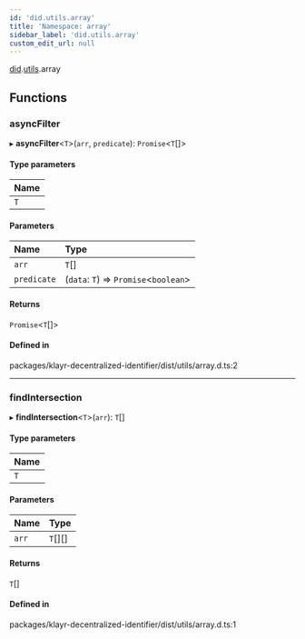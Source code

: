 ```yaml
---
id: 'did.utils.array'
title: 'Namespace: array'
sidebar_label: 'did.utils.array'
custom_edit_url: null
---
```


[did](did.md).[utils](did.utils.md).array

## Functions

### asyncFilter

▸ **asyncFilter**<`T`\>(`arr`, `predicate`): `Promise`<`T`[]\>

#### Type parameters

| Name |
| :--- |
| `T`  |

#### Parameters

| Name        | Type                                   |
| :---------- | :------------------------------------- |
| `arr`       | `T`[]                                  |
| `predicate` | (`data`: `T`) => `Promise`<`boolean`\> |

#### Returns

`Promise`<`T`[]\>

#### Defined in

packages/klayr-decentralized-identifier/dist/utils/array.d.ts:2

---

### findIntersection

▸ **findIntersection**<`T`\>(`arr`): `T`[]

#### Type parameters

| Name |
| :--- |
| `T`  |

#### Parameters

| Name  | Type    |
| :---- | :------ |
| `arr` | `T`[][] |

#### Returns

`T`[]

#### Defined in

packages/klayr-decentralized-identifier/dist/utils/array.d.ts:1
